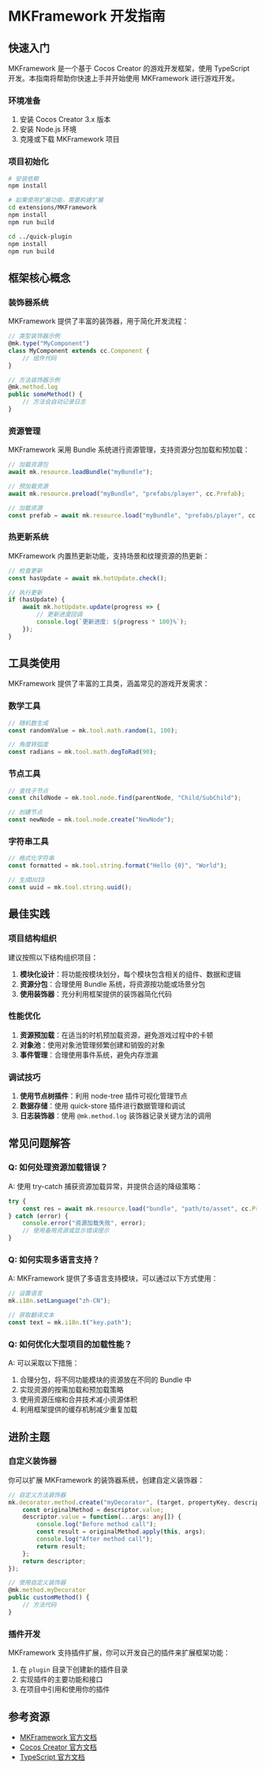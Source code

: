 # MKFramework 开发指南

## 快速入门

MKFramework 是一个基于 Cocos Creator 的游戏开发框架，使用 TypeScript 开发。本指南将帮助你快速上手并开始使用 MKFramework 进行游戏开发。

### 环境准备

1. 安装 Cocos Creator 3.x 版本
2. 安装 Node.js 环境
3. 克隆或下载 MKFramework 项目

### 项目初始化

```bash
# 安装依赖
npm install

# 如果使用扩展功能，需要构建扩展
cd extensions/MKFramework
npm install
npm run build

cd ../quick-plugin
npm install
npm run build
```

## 框架核心概念

### 装饰器系统

MKFramework 提供了丰富的装饰器，用于简化开发流程：

```typescript
// 类型装饰器示例
@mk.type("MyComponent")
class MyComponent extends cc.Component {
    // 组件代码
}

// 方法装饰器示例
@mk.method.log
public someMethod() {
    // 方法会自动记录日志
}
```

### 资源管理

MKFramework 采用 Bundle 系统进行资源管理，支持资源分包加载和预加载：

```typescript
// 加载资源包
await mk.resource.loadBundle("myBundle");

// 预加载资源
await mk.resource.preload("myBundle", "prefabs/player", cc.Prefab);

// 加载资源
const prefab = await mk.resource.load("myBundle", "prefabs/player", cc.Prefab);
```

### 热更新系统

MKFramework 内置热更新功能，支持场景和纹理资源的热更新：

```typescript
// 检查更新
const hasUpdate = await mk.hotUpdate.check();

// 执行更新
if (hasUpdate) {
    await mk.hotUpdate.update(progress => {
        // 更新进度回调
        console.log(`更新进度: ${progress * 100}%`);
    });
}
```

## 工具类使用

MKFramework 提供了丰富的工具类，涵盖常见的游戏开发需求：

### 数学工具

```typescript
// 随机数生成
const randomValue = mk.tool.math.random(1, 100);

// 角度转弧度
const radians = mk.tool.math.degToRad(90);
```

### 节点工具

```typescript
// 查找子节点
const childNode = mk.tool.node.find(parentNode, "Child/SubChild");

// 创建节点
const newNode = mk.tool.node.create("NewNode");
```

### 字符串工具

```typescript
// 格式化字符串
const formatted = mk.tool.string.format("Hello {0}", "World");

// 生成UUID
const uuid = mk.tool.string.uuid();
```

## 最佳实践

### 项目结构组织

建议按照以下结构组织项目：

1. **模块化设计**：将功能按模块划分，每个模块包含相关的组件、数据和逻辑
2. **资源分包**：合理使用 Bundle 系统，将资源按功能或场景分包
3. **使用装饰器**：充分利用框架提供的装饰器简化代码

### 性能优化

1. **资源预加载**：在适当的时机预加载资源，避免游戏过程中的卡顿
2. **对象池**：使用对象池管理频繁创建和销毁的对象
3. **事件管理**：合理使用事件系统，避免内存泄漏

### 调试技巧

1. **使用节点树插件**：利用 node-tree 插件可视化管理节点
2. **数据存储**：使用 quick-store 插件进行数据管理和调试
3. **日志装饰器**：使用 `@mk.method.log` 装饰器记录关键方法的调用

## 常见问题解答

### Q: 如何处理资源加载错误？

A: 使用 try-catch 捕获资源加载异常，并提供合适的降级策略：

```typescript
try {
    const res = await mk.resource.load("bundle", "path/to/asset", cc.Prefab);
} catch (error) {
    console.error("资源加载失败", error);
    // 使用备用资源或显示错误提示
}
```

### Q: 如何实现多语言支持？

A: MKFramework 提供了多语言支持模块，可以通过以下方式使用：

```typescript
// 设置语言
mk.i18n.setLanguage("zh-CN");

// 获取翻译文本
const text = mk.i18n.t("key.path");
```

### Q: 如何优化大型项目的加载性能？

A: 可以采取以下措施：

1. 合理分包，将不同功能模块的资源放在不同的 Bundle 中
2. 实现资源的按需加载和预加载策略
3. 使用资源压缩和合并技术减小资源体积
4. 利用框架提供的缓存机制减少重复加载

## 进阶主题

### 自定义装饰器

你可以扩展 MKFramework 的装饰器系统，创建自定义装饰器：

```typescript
// 自定义方法装饰器
mk.decorator.method.create("myDecorator", (target, propertyKey, descriptor) => {
    const originalMethod = descriptor.value;
    descriptor.value = function(...args: any[]) {
        console.log("Before method call");
        const result = originalMethod.apply(this, args);
        console.log("After method call");
        return result;
    };
    return descriptor;
});

// 使用自定义装饰器
@mk.method.myDecorator
public customMethod() {
    // 方法代码
}
```

### 插件开发

MKFramework 支持插件扩展，你可以开发自己的插件来扩展框架功能：

1. 在 `plugin` 目录下创建新的插件目录
2. 实现插件的主要功能和接口
3. 在项目中引用和使用你的插件

## 参考资源

- [MKFramework 官方文档](https://1226085293.github.io/mk-framework)
- [Cocos Creator 官方文档](https://docs.cocos.com/creator/manual/zh/)
- [TypeScript 官方文档](https://www.typescriptlang.org/docs/)